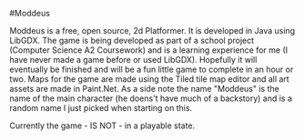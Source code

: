 #Moddeus

Moddeus is a free, open source, 2d Platformer. It is developed in Java using LibGDX. The game is being developed as part of a school project (Computer Science A2 Coursework) and is a learning experience for me (I have never made a game before or used LibGDX). Hopefully it will eventually be finished and will be a fun little game to complete in an hour or two. Maps for the game are made using the Tiled tile map editor and all art assets are made in Paint.Net. As a side note the name "Moddeus" is the name of the main character (he doens't have much of a backstory) and is a random name I just picked when starting on this.

Currently the game - IS NOT - in a playable state.
